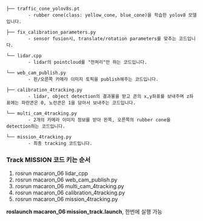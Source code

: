 ```tracking
├── traffic_cone_yolov8s.pt
        - rubber cone(class: yellow_cone, blue_cone)을 학습한 yolov8 모델입니다.

├── fix_calibration_parameters.py
        - sensor fusion시, translate/rotation parameters를 맞추는 코드입니다. 

└── lidar.cpp
        - lidar의 pointcloud를 "전처리"만 하는 코드입니다.

└── web_cam_publish.py
        - 왼/오른쪽 카메라 이미지 토픽을 publish해주는 코드입니다.

├── calibration_4tracking.py
        - lidar, object detection의 결과물을 받고 콘의 x,y좌표를 보내주며 z좌표에는 파란콘은 0, 노란콘은 1을 담아서 보내주는 코드입니다.

└── multi_cam_4tracking.py
        - 2개의 카메라 이미지 정보를 받아 왼쪽, 오른쪽의 rubber cone을 detection하는 코드입니다.

└── mission_4tracking.py
        - 최종 tracking 코드입니다.

```
### Track MISSION 코드 키는 순서 
1. rosrun macaron_06 lidar_cpp
2. rosrun macaron_06 web_cam_publish.py
3. rosrun macaron_06 multi_cam_4tracking.py
4. rosrun macaron_06 calibration_4tracking.py
5. rosrun macaron_06 mission_4tracking.py
   
**roslaunch macaron_06 mission_track.launch**, 한번에 실행 가능
